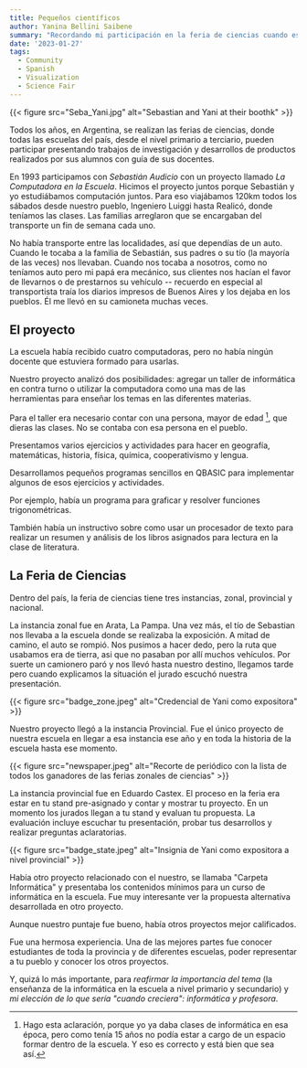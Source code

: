 ```yaml
---
title: Pequeños científicos
author: Yanina Bellini Saibene
summary: "Recordando mi participación en la feria de ciencias cuando estaba en secundaria."
date: '2023-01-27'
tags:
  - Community
  - Spanish
  - Visualization
  - Science Fair
---
```



{{< figure src="Seba_Yani.jpg" alt="Sebastian and Yani at their boothk" >}}

Todos los años, en Argentina, se realizan las ferias de ciencias, donde todas las escuelas del país, desde el nivel primario a terciario, pueden participar presentando trabajos de investigación y desarrollos de productos realizados por sus alumnos con guía de  sus docentes.

En 1993 participamos con _Sebastián Audicio_ con un proyecto llamado _La Computadora en la Escuela_. Hicimos el proyecto juntos porque Sebastián y yo estudiábamos computación juntos. Para eso viajábamos 120km todos los sábados desde nuestro pueblo, Ingeniero Luiggi hasta Realicó, donde teníamos las clases.  Las familias arreglaron que se encargaban del transporte un fin de semana cada uno.

No había transporte entre las localidades, así que dependías de un auto.  Cuando le tocaba a la familia de Sebastián, sus padres o su tío (la mayoría de las veces) nos llevaban.  Cuando nos tocaba a nosotros, como no teníamos auto pero mi papá era mecánico, sus clientes nos hacían el favor de llevarnos o de prestarnos su vehículo -- recuerdo en especial al transportista traía los diarios impresos de Buenos Aires y los dejaba en los pueblos.  Él me llevó en su camioneta muchas veces.

## El proyecto

La escuela había recibido cuatro computadoras, pero no había ningún docente que estuviera formado para usarlas. 

Nuestro proyecto analizó dos posibilidades: agregar un taller de informática en contra turno o utilizar la computadora como una mas de las herramientas para enseñar los temas en las diferentes materias.

Para el taller era necesario contar con una persona, mayor de edad [^1], que dieras las clases.  No se contaba con esa persona en el pueblo.

[^1]: Hago esta aclaración, porque yo ya daba clases de informática en esa época, pero como tenía 15 años no podía estar a cargo de un espacio formar dentro de la escuela. Y eso es correcto y está bien que sea así. 

Presentamos varios ejercicios y actividades para hacer en geografía, matemáticas, historia, física, química, cooperativismo y lengua.

Desarrollamos pequeños programas sencillos en QBASIC para implementar algunos de esos ejercicios y actividades.  

Por ejemplo, había un programa para graficar y resolver funciones trigonométricas. 

También había un instructivo sobre como usar un procesador de texto para realizar un resumen y análisis de los libros asignados para lectura en la clase de literatura.

## La Feria de Ciencias

Dentro del país, la feria de ciencias tiene tres instancias, zonal, provincial y nacional.

La instancia zonal fue en Arata, La Pampa. Una vez más, el tío de Sebastian nos llevaba a la escuela donde se realizaba la exposición.  A mitad de camino, el auto se rompió.  Nos pusimos a hacer dedo, pero la ruta que usabamos era de tierra, asi que no pasaban por allí muchos vehículos. Por suerte un camionero paró y nos llevó hasta nuestro destino, llegamos tarde pero cuando explicamos la situación el jurado escuchó nuestra presentación.  

{{< figure src="badge_zone.jpeg" alt="Credencial de Yani como expositora" >}}

Nuestro proyecto llegó a la instancia Provincial. Fue el único proyecto de nuestra escuela en llegar a esa instancia ese año y en toda la historia de la escuela hasta ese momento.

{{< figure src="newspaper.jpeg" alt="Recorte de periódico con la lista de todos los ganadores de las ferias zonales de ciencias" >}}

La instancia provincial fue en Eduardo Castex. El proceso en la feria era estar en tu stand pre-asignado y contar y mostrar tu proyecto.  En un momento los jurados llegan a tu stand y evaluan tu propuesta.  La evaluación incluye escuchar tu presentación, probar tus desarrollos y realizar preguntas aclaratorias.  

{{< figure src="badge_state.jpeg" alt="Insignia de Yani como expositora a nivel provincial" >}}

Había otro proyecto relacionado con el nuestro, se llamaba "Carpeta Informática" y presentaba los contenidos mínimos para un curso de informática en la escuela.  Fue muy interesante ver la propuesta alternativa desarrollada en otro proyecto.

Aunque nuestro puntaje fue bueno, había otros proyectos mejor calificados.  

Fue una hermosa experiencia.  Una de las mejores partes fue conocer estudiantes de toda la provincia y de diferentes escuelas, poder representar a tu pueblo y conocer los otros proyectos. 

Y, quizá lo más importante, para _reafirmar la importancia del tema_ (la enseñanza de la informática en la escuela a nivel primario y secundario) y _mi elección de lo que sería "cuando creciera": informática y profesora_.
